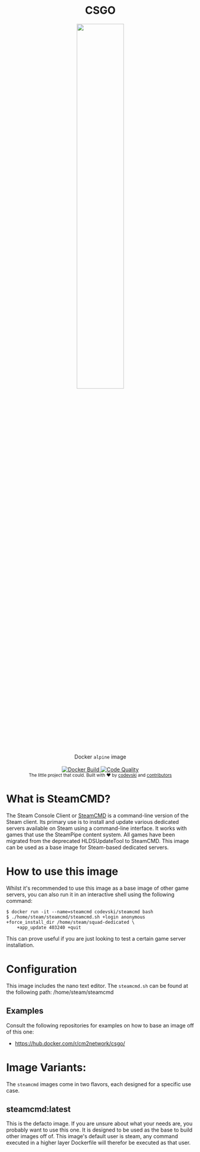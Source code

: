 <h1 align="center">CSGO</h1>

<div align="center">
<image src="https://3.bp.blogspot.com/-Jbo2ByKvK60/VoFsdmqP4mI/AAAAAAAAIxk/Ahz__bJjweU/s1600/Logo%2BSteam.png" width="50%" />
</div>
<div align="center">
  Docker <code>alpine</code> image
</div>

<br />

<div align="center">
  <!-- Docker Build -->
  <a href="#">
    <img src="https://img.shields.io/docker/build/codevski/steamcmd?style=for-the-badge&logo=docker"
      alt="Docker Build" />
  </a>
  <!-- Code Quality Status -->
  <a href="#">
    <img src="https://img.shields.io/scrutinizer/quality/g/codevski/steamcmd?style=for-the-badge&logo=appveyor"
      alt="Code Quality" />
  </a>
  
</div>

<div align="center">
  <sub>The little project that could. Built with ❤︎ by
  <a href="#">codevski</a> and
  <a href="/graphs/contributors">
    contributors
  </a>
</div>

# What is SteamCMD?
The Steam Console Client or [SteamCMD](https://developer.valvesoftware.com/wiki/SteamCMD) is a command-line version of the Steam client. Its primary use is to install and update various dedicated servers available on Steam using a command-line interface. It works with games that use the SteamPipe content system. All games have been migrated from the deprecated HLDSUpdateTool to SteamCMD. This image can be used as a base image for Steam-based dedicated servers.

# How to use this image
Whilst it's recommended to use this image as a base image of other game servers, you can also run it in an interactive shell using the following command:
```
$ docker run -it --name=steamcmd codevski/steamcmd bash
$ ./home/steam/steamcmd/steamcmd.sh +login anonymous +force_install_dir /home/steam/squad-dedicated \
    +app_update 403240 +quit
```
This can prove useful if you are just looking to test a certain game server installation.

# Configuration
This image includes the nano text editor. The `steamcmd.sh` can be found at the following path: /home/steam/steamcmd

## Examples
Consult the following repositories for examples on how to base an image off of this one:
- https://hub.docker.com/r/cm2network/csgo/

# Image Variants:
The `steamcmd` images come in two flavors, each designed for a specific use case.

## steamcmd:latest
This is the defacto image. If you are unsure about what your needs are, you probably want to use this one. It is designed to be used as the base to build other images off of. This image's default user is steam, any command executed in a higher layer Dockerfile will therefor be executed as that user.
